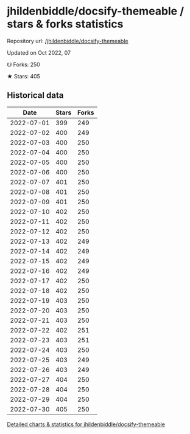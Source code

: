 # jhildenbiddle/docsify-themeable / stars & forks statistics

Repository url: [/jhildenbiddle/docsify-themeable](https://github.com/jhildenbiddle/docsify-themeable)

Updated on Oct 2022, 07

☋ Forks: 250

★ Stars: 405

## Historical data
| Date | Stars | Forks |
|------|-------|-------|
| 2022-07-01 | 399 | 249 | 
| 2022-07-02 | 400 | 249 | 
| 2022-07-03 | 400 | 250 | 
| 2022-07-04 | 400 | 250 | 
| 2022-07-05 | 400 | 250 | 
| 2022-07-06 | 400 | 250 | 
| 2022-07-07 | 401 | 250 | 
| 2022-07-08 | 401 | 250 | 
| 2022-07-09 | 401 | 250 | 
| 2022-07-10 | 402 | 250 | 
| 2022-07-11 | 402 | 250 | 
| 2022-07-12 | 402 | 250 | 
| 2022-07-13 | 402 | 249 | 
| 2022-07-14 | 402 | 249 | 
| 2022-07-15 | 402 | 249 | 
| 2022-07-16 | 402 | 249 | 
| 2022-07-17 | 402 | 250 | 
| 2022-07-18 | 402 | 250 | 
| 2022-07-19 | 403 | 250 | 
| 2022-07-20 | 403 | 250 | 
| 2022-07-21 | 403 | 250 | 
| 2022-07-22 | 402 | 251 | 
| 2022-07-23 | 403 | 251 | 
| 2022-07-24 | 403 | 250 | 
| 2022-07-25 | 403 | 249 | 
| 2022-07-26 | 403 | 249 | 
| 2022-07-27 | 404 | 250 | 
| 2022-07-28 | 404 | 250 | 
| 2022-07-29 | 404 | 250 | 
| 2022-07-30 | 405 | 250 | 


[Detailed charts & statistics for jhildenbiddle/docsify-themeable](https://reviewgithub.com/rep/jhildenbiddle/docsify-themeable)
